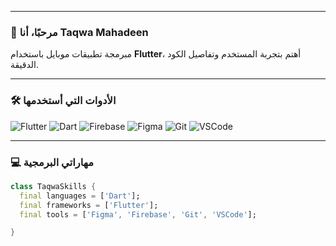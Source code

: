 

---

### 👋 مرحبًا، أنا Taqwa Mahadeen  
مبرمجة تطبيقات موبايل باستخدام **Flutter**، أهتم بتجربة المستخدم وتفاصيل الكود الدقيقة.

---

### 🛠️ الأدوات التي أستخدمها

![Flutter](https://img.shields.io/badge/Flutter-%2302569B.svg?style=flat&logo=Flutter&logoColor=white)
![Dart](https://img.shields.io/badge/Dart-0175C2?style=flat&logo=dart&logoColor=white)
![Firebase](https://img.shields.io/badge/firebase-ffca28?style=flat&logo=firebase&logoColor=black)
![Figma](https://img.shields.io/badge/Figma-F24E1E?style=flat&logo=figma&logoColor=white)
![Git](https://img.shields.io/badge/GIT-E44C30?style=flat&logo=git&logoColor=white)
![VSCode](https://img.shields.io/badge/Visual_Studio_Code-0078D4?style=flat&logo=visual%20studio%20code&logoColor=white)


---

### 💻 مهاراتي البرمجية

```dart
class TaqwaSkills {
  final languages = ['Dart'];
  final frameworks = ['Flutter'];
  final tools = ['Figma', 'Firebase', 'Git', 'VSCode'];

}
